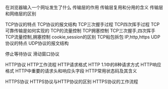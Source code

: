在浏览器输入一个网址发生了什么
传输层的作用
传输层复用和分用的含义
传输层和网络层的区别

TCP协议的特点
TCP协议的报文结构
TCP三次握手过程
TCP四次挥手过程
TCP可靠传输是如何实现的
TCP的流量控制
TCP拥塞控制
TCP三次握手,四次挥手
TCP流量控制,拥塞控制
cookie,session的区别
TCP粘包拆包
IP,http,https
UDP协议的特点
UDP协议的报文结构

停止等待协议
滑动窗口协议





HTTP协议
	HTTP工作流程
	HTTP请求格式
	HTTP 1.1中的8种请求方式
	HTTP响应格式
	HTTP中重要的请求头和响应头字段
	HTTP常用状态码及其含义

HTTPS协议
	HTTPS协议与HTTP协议的区别
	HTTPS协议的工作流程
